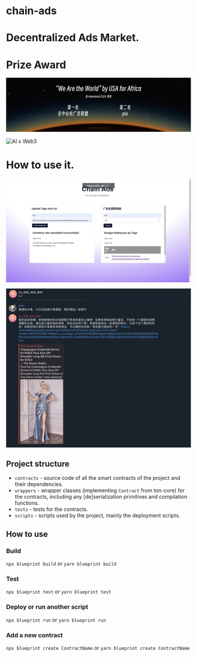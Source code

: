 # chain-ads
# Decentralized Ads Market.

# Prize Award
![We Are The World](https://github.com/sugarshop/chain-ads/blob/readme/WeAreTheWorld.png)

![AI x Web3](https://github.com/sugarshop/chain-ads/blob/readme/CryptoPond.png)

# How to use it.
![Buy ads space](https://github.com/sugarshop/chain-ads/blob/readme/Budget.jpg)

![Place ads URL Link](https://github.com/sugarshop/chain-ads/blob/readme/Inventory.jpg)

## Project structure

-   `contracts` - source code of all the smart contracts of the project and their dependencies.
-   `wrappers` - wrapper classes (implementing `Contract` from ton-core) for the contracts, including any [de]serialization primitives and compilation functions.
-   `tests` - tests for the contracts.
-   `scripts` - scripts used by the project, mainly the deployment scripts.

## How to use

### Build

`npx blueprint build` or `yarn blueprint build`

### Test

`npx blueprint test` or `yarn blueprint test`

### Deploy or run another script

`npx blueprint run` or `yarn blueprint run`

### Add a new contract

`npx blueprint create ContractName` or `yarn blueprint create ContractName`
